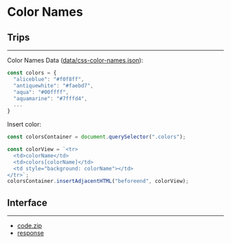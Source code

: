 # Color Names

## Trips

---

Color Names Data ([data/css-color-names.json](code/data/css-color-names.json)):

```js
const colors = {
  "aliceblue": "#f0f8ff",
  "antiquewhite": "#faebd7",
  "aqua": "#00ffff",
  "aquamarine": "#7fffd4",
  ...
}
```

Insert color:

```js
const colorsContainer = document.querySelector(".colors");

const colorView = `<tr>
  <td>colorName</td>
  <td>colors[colorName]</td>
  <td style="background: colorName"></td>
</tr>`;
colorsContainer.insertAdjacentHTML("beforeend", colorView);
```

## Interface

---

- [code.zip](code.zip)
- [response](response/)

